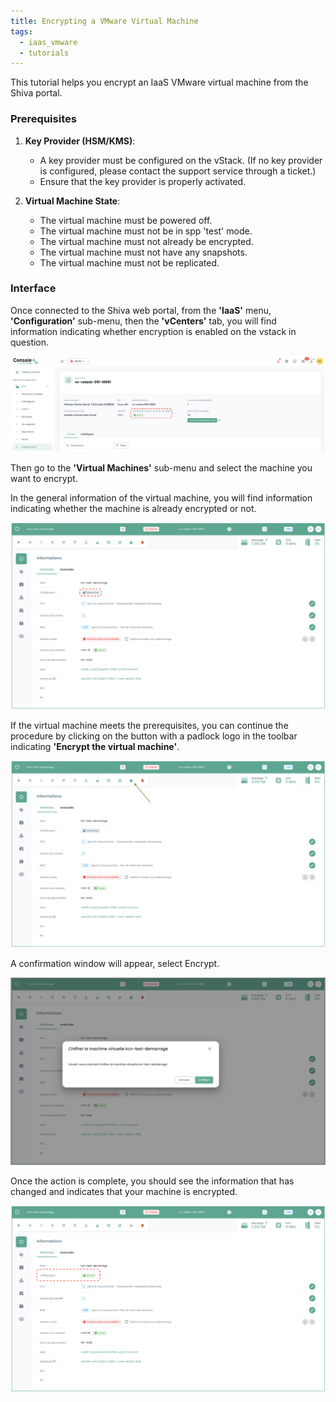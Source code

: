 ```yaml
---
title: Encrypting a VMware Virtual Machine
tags:
  - iaas_vmware
  - tutorials
---
```


This tutorial helps you encrypt an IaaS VMware virtual machine from the Shiva portal.

### Prerequisites

1. **Key Provider (HSM/KMS)**:
   - A key provider must be configured on the vStack. (If no key provider is configured, please contact the support service through a ticket.)
   - Ensure that the key provider is properly activated.

2. **Virtual Machine State**:
   - The virtual machine must be powered off.
   - The virtual machine must not be in spp 'test' mode.
   - The virtual machine must not already be encrypted.
   - The virtual machine must not have any snapshots.
   - The virtual machine must not be replicated.

### Interface

Once connected to the Shiva web portal, from the __'IaaS'__ menu, __'Configuration'__ sub-menu, then the __'vCenters'__ tab, you will find information indicating whether encryption is enabled on the vstack in question.

![](images/shiva_hsm_kms_000.png)

Then go to the __'Virtual Machines'__ sub-menu and select the machine you want to encrypt.

In the general information of the virtual machine, you will find information indicating whether the machine is already encrypted or not.

![](images/shiva_hsm_kms_001.png)

If the virtual machine meets the prerequisites, you can continue the procedure by clicking on the button with a padlock logo in the toolbar indicating __'Encrypt the virtual machine'__.

![](images/shiva_hsm_kms_002.png)

A confirmation window will appear, select Encrypt.

![](images/shiva_hsm_kms_003.png)

Once the action is complete, you should see the information that has changed and indicates that your machine is encrypted.

![](images/shiva_hsm_kms_004.png)
